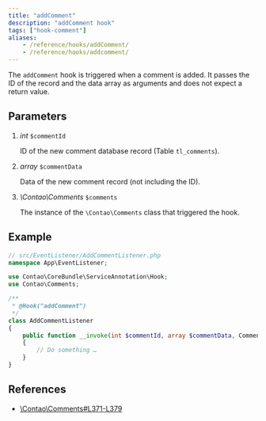 ```yaml
---
title: "addComment"
description: "addComment hook"
tags: ["hook-comment"]
aliases:
    - /reference/hooks/addComment/
    - /reference/hooks/addcomment/
---
```



The `addComment` hook is triggered when a comment is added. It passes the ID of 
the record and the data array as arguments and does not expect a return value.


## Parameters

1. *int* `$commentId`

    ID of the new comment database record (Table `tl_comments`).

2. *array* `$commentData`

    Data of the new comment record (not including the ID).
    
3. *\Contao\Comments* `$comments`

    The instance of the `\Contao\Comments` class that triggered the hook.


## Example

```php
// src/EventListener/AddCommentListener.php
namespace App\EventListener;

use Contao\CoreBundle\ServiceAnnotation\Hook;
use Contao\Comments;

/**
 * @Hook("addComment")
 */
class AddCommentListener
{
    public function __invoke(int $commentId, array $commentData, Comments $comments): void
    {
        // Do something …
    }
}
```


## References

* [\Contao\Comments#L371-L379](https://github.com/contao/contao/blob/4.7.6/comments-bundle/src/Resources/contao/classes/Comments.php#L371-L379)
